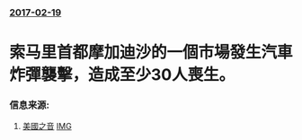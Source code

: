 ### [2017-02-19](/news/2017/02/19/index.md)

##### 
# 索马里首都摩加迪沙的一個市場發生汽車炸彈襲擊，造成至少30人喪生。 




### 信息来源:

1. [美國之音](http://www.voachinese.com/a/somalia-blast-20170219/3731149.html) [IMG](https://gdb.voanews.com/06B2AF38-0C85-40CF-8AD0-7D8038D0A37C_w1200_r1_s.jpg)
